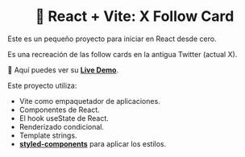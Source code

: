 <div align='center'>

# 💌 React + Vite: X Follow Card

</div>

Este es un pequeño proyecto para iniciar en React desde cero.

Es una recreación de las follow cards en la antigua Twitter (actual X).

🧩 Aquí puedes ver su [**Live Demo**](https://x-follow-card-abraham.netlify.app/).

Este proyecto utiliza:

- Vite como empaquetador de aplicaciones.
- Componentes de React.
- El hook useState de React.
- Renderizado condicional.
- Template strings.
- [**styled-components**](https://styled-components.com/) para aplicar los estilos.
